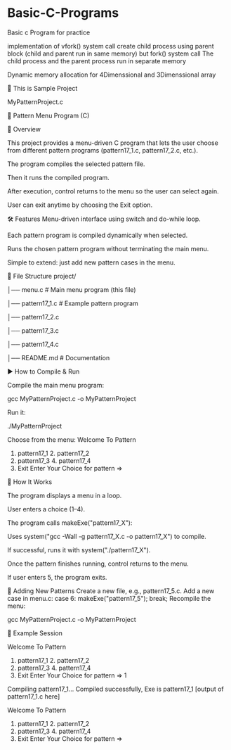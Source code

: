 # Basic-C-Programs
Basic c Program for practice


implementation of vfork() system call
create child process using parent block (child and parent run in same memory)
but fork() system call 
The child process and the parent process run in separate memory

Dynamic memory allocation for 4Dimenssional and 3Dimenssional array


📝 This is Sample Project

MyPatternProject.c

📘 Pattern Menu Program (C)

📌 Overview

This project provides a menu-driven C program that lets the user choose from different pattern programs (pattern17_1.c, pattern17_2.c, etc.).

The program compiles the selected pattern file.

Then it runs the compiled program.

After execution, control returns to the menu so the user can select again.

User can exit anytime by choosing the Exit option.

🛠️ Features
Menu-driven interface using switch and do-while loop.

Each pattern program is compiled dynamically when selected.

Runs the chosen pattern program without terminating the main menu.

Simple to extend: just add new pattern cases in the menu.

📂 File Structure
project/

│── menu.c             # Main menu program (this file)

│── pattern17_1.c      # Example pattern program

│── pattern17_2.c

│── pattern17_3.c

│── pattern17_4.c

│── README.md          # Documentation


▶️ How to Compile & Run

Compile the main menu program:

gcc MyPatternProject.c -o MyPatternProject

Run it:

./MyPatternProject

Choose from the menu:
Welcome To Pattern
1. pattern17_1    2. pattern17_2
3. pattern17_3    4. pattern17_4
5. Exit
Enter Your Choice for pattern =>

📜 How It Works

The program displays a menu in a loop.

User enters a choice (1–4).

The program calls makeExe("pattern17_X"):

Uses system("gcc -Wall -g pattern17_X.c -o pattern17_X") to compile.

If successful, runs it with system("./pattern17_X").

Once the pattern finishes running, control returns to the menu.

If user enters 5, the program exits.

🧩 Adding New Patterns
Create a new file, e.g., pattern17_5.c.
Add a new case in menu.c:
case 6:
    makeExe("pattern17_5");
    break;
Recompile the menu:

gcc MyPatternProject.c -o MyPatternProject

🚀 Example Session

Welcome To Pattern
1. pattern17_1    2. pattern17_2
3. pattern17_3    4. pattern17_4
5. Exit
Enter Your Choice for pattern => 1

Compiling pattern17_1...
Compiled successfully, Exe is pattern17_1
[output of pattern17_1.c here]

Welcome To Pattern
1. pattern17_1    2. pattern17_2
3. pattern17_3    4. pattern17_4
5. Exit
Enter Your Choice for pattern =>

